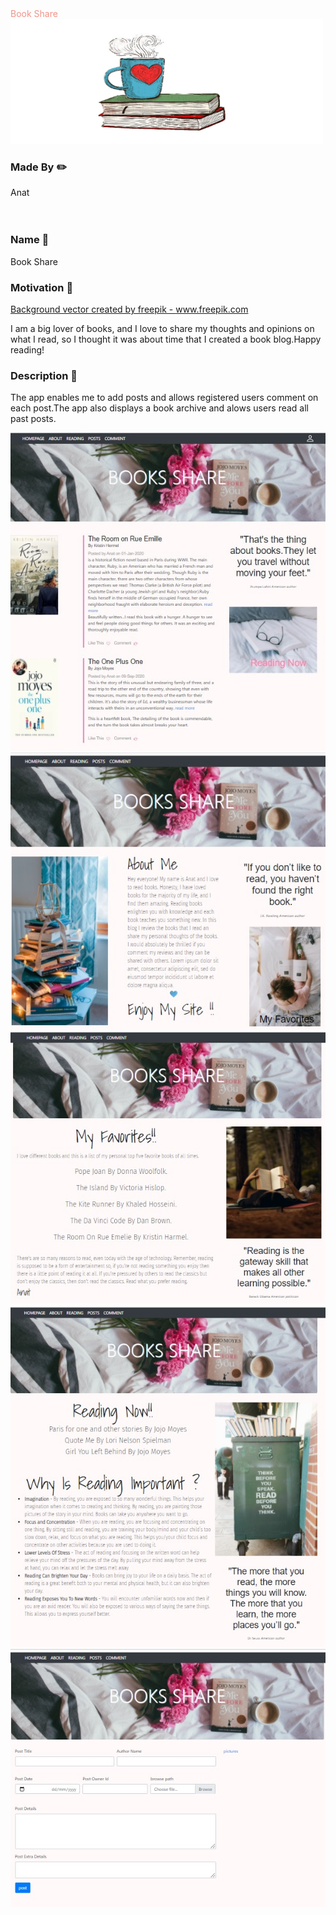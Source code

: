 
 <div>
 <span style="color:#F1948A"> Book Share </span> <img src="Presentation1.jpg" width="500" height="200">
 </div>

### Made By :pencil2:
<div>
 Anat
</div>
<br>
<br>
 
 

### Name :mag_right:
<div>
Book Share
<div>
  
### Motivation :muscle:

<a href='https://www.freepik.com/vectors/background'>Background vector created by freepik - www.freepik.com</a>
  
I am a big lover of books, and I love to share my thoughts and opinions on what I read, so I thought it was about time that I created a book blog.Happy reading!
  
### Description :pencil:

The app enables me to add posts and allows registered users comment on each post.The app also displays a book archive and alows users read all past posts.
  
![Image](main.jpg)
![Image](about.jpg)
![Image](favorites.jpg)
![Image](reading.jpg)
![Image](post.jpg)



